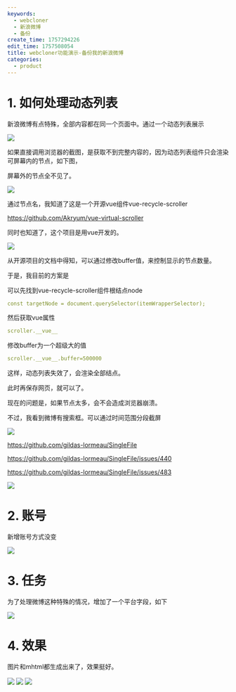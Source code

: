 ```yaml
---
keywords:
  - webcloner
  - 新浪微博
  - 备份
create_time: 1757294226
edit_time: 1757508054
title: webcloner功能演示-备份我的新浪微博
categories:
  - product
---
```



# 1. 如何处理动态列表

新浪微博有点特殊，全部内容都在同一个页面中。通过一个动态列表展示

<img src="/assets/DrUqbsAPbofdU0xNQEHcgve0nxd.png" src-width="697" class="markdown-img m-auto" src-height="519" align="center"/>

如果直接调用浏览器的截图，是获取不到完整内容的，因为动态列表组件只会渲染可屏幕内的节点，如下图，

屏幕外的节点全不见了。

<img src="/assets/RxQxbnRo3o60LhxIEhTcq8r1nfh.png" src-width="411" class="markdown-img m-auto" src-height="545" align="center"/>

通过节点名，我知道了这是一个开源vue组件vue-recycle-scroller

https://github.com/Akryum/vue-virtual-scroller

同时也知道了，这个项目是用vue开发的。

<img src="/assets/OWhxbOIq8oBeWaxHPtgcwIVJnic.png" src-width="740" class="markdown-img m-auto" src-height="378" align="center"/>

从开源项目的文档中得知，可以通过修改buffer值，来控制显示的节点数量。

于是，我目前的方案是

可以先找到vue-recycle-scroller组件根结点node

```yaml
const targetNode = document.querySelector(itemWrapperSelector);
```

然后获取vue属性

```yaml
scroller.__vue__
```

修改buffer为一个超级大的值

```yaml
scroller.__vue__.buffer=500000
```

 这样，动态列表失效了，会渲染全部结点。

此时再保存网页，就可以了。

现在的问题是，如果节点太多，会不会造成浏览器崩溃。

不过，我看到微博有搜索框。可以通过时间范围分段截屏

<img src="/assets/V6vwbbvk2oa0HIx82h1cTBDNnkc.png" src-width="630" class="markdown-img m-auto" src-height="179" align="center"/>

https://github.com/gildas-lormeau/SingleFile

https://github.com/gildas-lormeau/SingleFile/issues/440

 https://github.com/gildas-lormeau/SingleFile/issues/483

<img src="/assets/ALNsbbDzboPnPcxRYb0cS5wsnbc.png" src-width="1206" class="markdown-img m-auto" src-height="400" align="center"/>

# 2. 账号

新增账号方式没变

<img src="/assets/PaJ5bG6tzoFKKexx8vdc74N7nYb.png" src-width="479" class="markdown-img m-auto" src-height="247" align="center"/>

# 3. 任务 

为了处理微博这种特殊的情况，增加了一个平台字段，如下

<img src="/assets/LWqcbgQ1QonlDCxi2nhcOzORnVh.png" src-width="461" class="markdown-img m-auto" src-height="559" align="center"/>

# 4. 效果

图片和mhtml都生成出来了，效果挺好。

<img src="/assets/PeDubfKAaosX3ZxNQ34c4nG6nkf.png" src-width="1061" class="markdown-img m-auto" src-height="156" align="center"/>

<img src="/assets/WbA0b2dfioLcTwxYJiZcwDVpnyd.png" src-width="1175" class="markdown-img m-auto" src-height="648" align="center"/>

<img src="/assets/UlQ5bd2uoo5SgqxHtG5ciEnlnPh.png" src-width="996" class="markdown-img m-auto" src-height="239" align="center"/>

